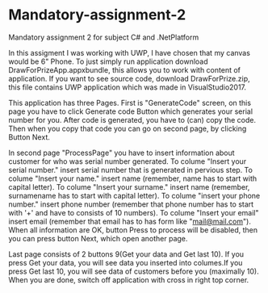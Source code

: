 # Mandatory-assignment-2
Mandatory assignment 2 for subject C# and .NetPlatform

In this assigment I was working with UWP, I have chosen that my canvas would be 6" Phone.
To just simply run application download DrawForPrizeApp.appxbundle, this allows you to work with content of application.
If you want to see source code, download DrawForPrize.zip, this file contains UWP application which was made in VisualStudio2017.

This application has three Pages. First is "GenerateCode" screen, on this page you have to click Generate code Button which generates your serial number for you. After code is generated, you have to (can) copy the code. Then when you copy that code you can go on second page, by clicking Button Next.

In second page "ProcessPage" you have to insert information about customer for who was serial number generated. To colume "Insert your serial number." insert serial number that is generated in pervious step. To colume "Insert your name." insert name (remember, name has to start with capital letter).  To colume "Insert your surname." insert name (remember, surnamename has to start with capital letter). To colume "insert your phone number." insert phone number (remember that phone number has to start with '+' and have to consists of 10 numbers). To colume "Insert your email" insert email (remember that email has to has form like "mail@mail.com"). When all information are OK, button Press to process will be disabled, then you can press button Next, which open another page.

Last page consists of 2 buttons 9(Get your data and Get last 10). If you press Get your data, you will see data you inserted into columes.If you press Get last 10, you will see data of customers before you (maximally 10). When you are done, switch off application with cross in right top corner.
